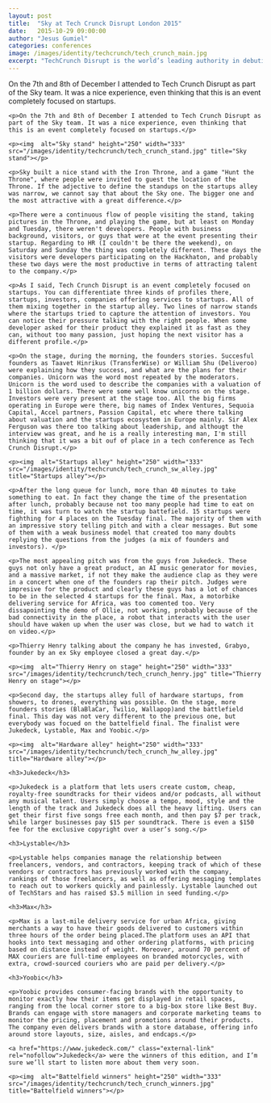 ```yaml
---
layout: post
title:  "Sky at Tech Crunck Disrupt London 2015"
date:   2015-10-29 09:00:00
author: "Jesus Gumiel"
categories: conferences
image: /images/identity/techcrunch/tech_crunch_main.jpg
excerpt: "TechCrunch Disrupt is the world’s leading authority in debuting revolutionary startups, introducing game-changing technologies, and discussing what’s top of mind for the tech industry’s key innovators. Disrupt gathers the best and brightest entrepreneurs, investors, hackers, and tech fans for on-stage interviews, the Startup Battlefield competition, a 24-hour Hackathon, Startup Alley, Hardware Alley, and After Parties. Sky had a stand where the company was promoted and was attracting talent to join our ranks, and some of our developers were there. Here is a brief summary of the event."
---
```


<div>
    <p>On the 7th and 8th of December I attended to Tech Crunch Disrupt as part of the Sky team. It was a nice experience, even thinking that this is an event completely focused on startups.</p>

    <p>On the 7th and 8th of December I attended to Tech Crunch Disrupt as part of the Sky team. It was a nice experience, even thinking that this is an event completely focused on startups.</p>

    <p><img  alt="Sky stand" height="250" width="333" src="/images/identity/techcrunch/tech_crunch_stand.jpg" title="Sky stand"></p>

	<p>Sky built a nice stand with the Iron Throne, and a game "Hunt the Throne", where people were invited to guest the location of the Throne. If the adjective to define the standups on the startups alley was narrow, we cannot say that about the Sky one. The bigger one and the most attractive with a great difference.</p>

	<p>There were a continuous flow of people visiting the stand, taking pictures in the Throne, and playing the game, but at least on Monday and Tuesday, there weren't developers. People with business background, visitors, or guys that were at the event presenting their startup. Regarding to HR (I couldn't be there the weekend), on Saturday and Sunday the thing was completely different. These days the visitors were developers participating on the Hackhaton, and probably these two days were the most productive in terms of attracting talent to the company.</p>

	<p>As I said, Tech Crunch Disrupt is an event completely focused on startups. You can differentiate three kinds of profiles there, startups, investors, companies offering services to startups. All of them mixing together in the startup alley. Two lines of narrow stands where the startups tried to capture the attention of investors. You can notice their pressure talking with the right people. When some developer asked for their product they explained it as fast as they can, without too many passion, just hoping the next visitor has a different profile.</p>

	<p>On the stage, during the morning, the founders stories. Succesful founders as Taavet Hinrikus (TransferWise) or William Shu (Deliveroo) were explaining how they success, and what are the plans for their companies. Unicorn was the word most repeated by the moderators. Unicorn is the word used to describe the companies with a valuation of 1 billion dollars. There were some well know unicorns on the stage. Investors were very present at the stage too. All the big firms operating in Europe were there, big names of Index Ventures, Sequoia Capital, Accel partners, Passion Capital, etc where there talking about valuation and the startups ecosystem in Europe mainly. Sir Alex Ferguson was there too talking about leadership, and althougt the interview was great, and he is a really interesting man, I'm still thinking that it was a bit ouf of place in a tech conference as Tech Crunch Disrupt.</p>

	<p><img  alt="Startups alley" height="250" width="333" src="/images/identity/techcrunch/tech_crunch_sw_alley.jpg" title="Startups alley"></p>

	<p>After the long queue for lunch, more than 40 minutes to take something to eat. In fact they change the time of the presentation after lunch, probably because not too many people had time to eat on time, it was turn to watch the startup battefield. 15 startups were fighthing for 4 places on the Tuesday final. The majority of them with an impressive story telling pitch and with a clear messages. But some of them with a weak business model that created too many doubts replying the questions from the judges (a mix of founders and investors). </p>

	<p>The most appealing pitch was from the guys from Jukedeck. These guys not only have a great product, an AI music generator for movies, and a massive market, if not they make the audience clap as they were in a concert when one of the founders rap their pitch. Judges were impresive for the product and clearly these guys has a lot of chances to be in the selected 4 startups for the final. Max, a motorbike delivering service for Africa, was too comented too. Very dissapointing the demo of Ollie, not working, probably because of the bad connectivity in the place, a robot that interacts with the user should have waken up when the user was close, but we had to watch it on video.</p>

	<p>Thierry Henry talking about the company he has invested, Grabyo, founder by an ex Sky employee closed a great day.</p>

	<p><img  alt="Thierry Henry on stage" height="250" width="333" src="/images/identity/techcrunch/tech_crunch_henry.jpg" title="Thierry Henry on stage"></p>

	<p>Second day, the startups alley full of hardware startups, from showers, to drones, everything was possible. On the stage, more founders stories (BlaBlaCar, Twilio, Wallapop)and the battlefield final. This day was not very different to the previous one, but everybody was focued on the battelfield final. The finalist were Jukedeck, Lystable, Max and Yoobic.</p>

	<p><img  alt="Hardware alley" height="250" width="333" src="/images/identity/techcrunch/tech_crunch_hw_alley.jpg" title="Hardware alley"></p>

	<h3>Jukedeck</h3>

	<p>Jukedeck is a platform that lets users create custom, cheap, royalty-free soundtracks for their videos and/or podcasts, all without any musical talent. Users simply choose a tempo, mood, style and the length of the track and Jukedeck does all the heavy lifting. Users can get their first five songs free each month, and then pay $7 per track, while larger businesses pay $15 per soundtrack. There is even a $150 fee for the exclusive copyright over a user’s song.</p>

	<h3>Lystable</h3>

	<p>Lystable helps companies manage the relationship between freelancers, vendors, and contractors, keeping track of which of these vendors or contractors has previously worked with the company, rankings of those freelancers, as well as offering messaging templates to reach out to workers quickly and painlessly. Lystable launched out of TechStars and has raised $3.5 million in seed funding.</p>

	<h3>Max</h3>

	<p>Max is a last-mile delivery service for urban Africa, giving merchants a way to have their goods delivered to customers within three hours of the order being placed.The platform uses an API that hooks into text messaging and other ordering platforms, with pricing based on distance instead of weight. Moreover, around 70 percent of MAX couriers are full-time employees on branded motorcycles, with extra, crowd-sourced couriers who are paid per delivery.</p>

	<h3>Yoobic</h3>

	<p>Yoobic provides consumer-facing brands with the opportunity to monitor exactly how their items get displayed in retail spaces, ranging from the local corner store to a big-box store like Best Buy. Brands can engage with store managers and corporate marketing teams to monitor the pricing, placement and promotions around their products. The company even delivers brands with a store database, offering info around store layouts, size, aisles, and endcaps.</p>

	<a href="https://www.jukedeck.com/" class="external-link" rel="nofollow">Jukedeck</a> were the winners of this edition, and I’m sure we’ll start to listen more about them very soon.

	<p><img  alt="Battelfield winners" height="250" width="333" src="/images/identity/techcrunch/tech_crunch_winners.jpg" title="Battelfield winners"></p>

</div>



